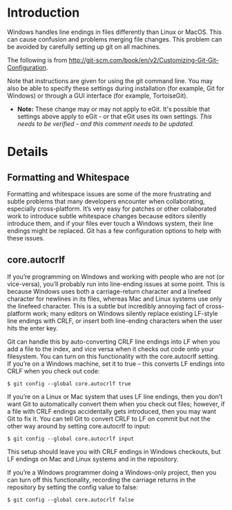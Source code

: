 # Introduction #

Windows handles line endings in files differently than Linux or MacOS.  This can cause confusion and problems merging file changes.  This problem can be avoided by carefully setting up git on all machines.

The following is from http://git-scm.com/book/en/v2/Customizing-Git-Git-Configuration.

Note that instructions are given for using the git command line.  You may also be able to specify these settings during installation (for example, Git for Windows) or through a GUI interface (for example, TortoiseGit).

  * **Note:** These change may or may not apply to eGit.  It's possible that settings above apply to eGit - or that eGit uses its own settings.  _This needs to be verified - and this comment needs to be updated._

# Details #

## Formatting and Whitespace ##

Formatting and whitespace issues are some of the more frustrating and subtle problems that many developers encounter when collaborating, especially cross-platform. It’s very easy for patches or other collaborated work to introduce subtle whitespace changes because editors silently introduce them, and if your files ever touch a Windows system, their line endings might be replaced. Git has a few configuration options to help with these issues.

## core.autocrlf ##

If you’re programming on Windows and working with people who are not (or vice-versa), you’ll probably run into line-ending issues at some point. This is because Windows uses both a carriage-return character and a linefeed character for newlines in its files, whereas Mac and Linux systems use only the linefeed character. This is a subtle but incredibly annoying fact of cross-platform work; many editors on Windows silently replace existing LF-style line endings with CRLF, or insert both line-ending characters when the user hits the enter key.

Git can handle this by auto-converting CRLF line endings into LF when you add a file to the index, and vice versa when it checks out code onto your filesystem. You can turn on this functionality with the core.autocrlf setting. If you’re on a Windows machine, set it to true – this converts LF endings into CRLF when you check out code:

```
$ git config --global core.autocrlf true
```

If you’re on a Linux or Mac system that uses LF line endings, then you don’t want Git to automatically convert them when you check out files; however, if a file with CRLF endings accidentally gets introduced, then you may want Git to fix it. You can tell Git to convert CRLF to LF on commit but not the other way around by setting core.autocrlf to input:

```
$ git config --global core.autocrlf input
```

This setup should leave you with CRLF endings in Windows checkouts, but LF endings on Mac and Linux systems and in the repository.

If you’re a Windows programmer doing a Windows-only project, then you can turn off this functionality, recording the carriage returns in the repository by setting the config value to false:

```
$ git config --global core.autocrlf false
```